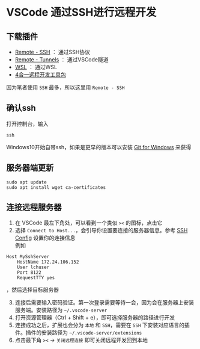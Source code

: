 # VSCode 通过SSH进行远程开发

## 下载插件
 - [Remote - SSH](https://marketplace.visualstudio.com/items?itemName=ms-vscode-remote.remote-ssh) ： 通过SSH协议
 - [Remote - Tunnels](https://marketplace.visualstudio.com/items?itemName=ms-vscode.remote-server) ： 通过VSCode隧道
 - [WSL](https://marketplace.visualstudio.com/items?itemName=ms-vscode-remote.remote-wsl) ： 通过WSL
 - [4合一远程开发工具包](https://marketplace.visualstudio.com/items?itemName=ms-vscode-remote.vscode-remote-extensionpack)

因为笔者使用 ``SSH`` 最多，所以这里用 ``Remote - SSH``

## 确认ssh
打开控制台，输入
```
ssh
```
Windows10开始自带ssh，如果是更早的版本可以安装 [Git for Windows](https://git-scm.com/download/win) 来获得

## 服务器端更新
```
sudo apt update
sudo apt install wget ca-certificates
```

## 连接远程服务器
1. 在 VSCode 最左下角处，可以看到一个类似 ``><`` 的图标，点击它
2. 选择 ``Connect to Host...``，会引导你设置要连接的服务器信息。参考 [SSH Config](../Linux/Ssh-config_zh_CN.md) 设置你的连接信息  
例如
```
Host MySshServer
	HostName 172.24.106.152
	User lchuser
	Port 8122
	RequestTTY yes
```
，然后选择目标服务器

3. 连接后需要输入密码验证。第一次登录需要等待一会，因为会在服务器上安装服务端。安装路径为 ``~/.vscode-server``
4. 打开资源管理器（Ctrl + Shift + e），即可选择服务器的路径进行开发
5. 连接成功之后，扩展也会分为 ``本地`` 和 ``SSH``，需要在 ``SSH`` 下安装对应语言的插件。插件的安装路径为 ``~/.vscode-server/extensions``
6. 点击最下角 ``><`` → ``关闭远程连接`` 即可关闭远程开发回到本地

